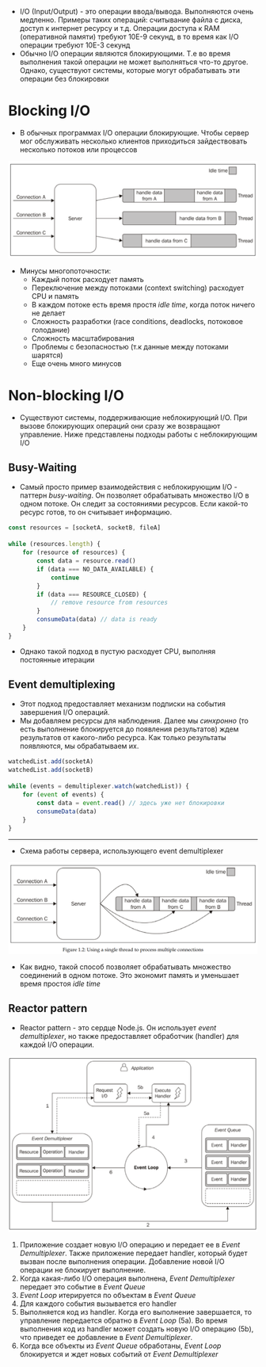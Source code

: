 + I/O (Input/Output) - это операции ввода/вывода. Выполняются очень медленно. Примеры таких операций: считывание файла с диска, доступ к интернет ресурсу и т.д. Операции доступа к RAM (оперативной памяти) требуют 10E-9 секунд, в то время как I/O операции требуют 10E-3 секунд
+ Обычно I/O операции являются блокирующими. Т.е во время выполнения такой операции не может выполняться что-то другое. Однако, существуют системы, которые могут обрабатывать эти операции без блокировки
# Blocking I/O

+ В обычных программах I/O операции блокирующие. Чтобы сервер мог обслуживать несколько клиентов приходиться зайдествовать несколько потоков или процессов

![server.png](../resources/server.png)

+ Минусы многопоточности:
	+ Каждый поток расходует память
	+ Переключение между потоками (context switching) расходует CPU и память
	+ В каждом потоке есть время простя *idle time*, когда поток ничего не делает
	+ Сложность разработки (race conditions, deadlocks, потоковое голодание)
	+ Сложность масштабирования
	+ Проблемы с безопасностью (т.к данные между потоками шарятся)
	+ Еще очень много минусов

# Non-blocking I/O

+ Существуют системы, поддерживающие неблокирующий I/O. При вызове блокирующих операций они сразу же возвращают управление. Ниже представлены подходы работы с неблокирующим I/O
## Busy-Waiting

+ Самый просто пример взаимодействия с неблокирующим I/O - паттерн *busy-waiting*. Он позволяет обрабатывать множество I/O в одном потоке. Он следит за состояниями ресурсов. Если какой-то ресурс готов, то он считывает информацию. 

```javascript
const resources = [socketA, socketB, fileA]

while (resources.length) {
	for (resource of resources) {
		const data = resource.read()
		if (data === NO_DATA_AVAILABLE) {
			continue
		}
		if (data === RESOURCE_CLOSED) {
			// remove resource from resources
		}
		consumeData(data) // data is ready
	}
}
```

+ Однако такой подход в пустую расходует CPU, выполняя постоянные итерации
## Event demultiplexing 

+ Этот подход предоставляет механизм подписки на события завершения I/O операций. 
+ Мы добавляем ресурсы для наблюдения. Далее мы *синхронно* (то есть выполнение блокируется до появления результатов) ждем результатов от какого-либо ресурса. Как только результаты появляются, мы обрабатываем их. 

```javascript
watchedList.add(socketA)
watchedList.add(socketB)

while (events = demultiplexer.watch(watchedList)) {
	for (event of events) {
		const data = event.read() // здесь уже нет блокировки
		consumeData(data)
	}
}
```
___
+ Схема работы сервера, использующего event demultiplexer

![event-demultiplexer.png](../resources/event-demultiplexer.png)

+ Как видно, такой способ позволяет обрабатывать множество соединений в одном потоке. Это экономит память и уменьшает время простоя *idle time*

## Reactor pattern

+ Reactor pattern - это сердце Node.js. Он использует *event demultiplexer*, но также предоставляет обработчик (handler) для каждой I/O операции. 

![reactor-pattern.png](../resources/reactor-pattern.png)

1. Приложение создает новую I/O операцию и передает ее в *Event Demultiplexer*. Также приложение передает handler, который будет вызван после выполнения операции. Добавление новой I/O операции не блокирует выполнение. 
2. Когда какая-либо I/O операция выполнена, *Event Demultiplexer* передает это событие в *Event Queue*
3. *Event Loop* итерируется по объектам в *Event Queue*
4. Для каждого события вызывается его handler
5. Выполняется код из handler. Когда его выполнение завершается, то управление передается обратно в *Event Loop* (5a). Во время выполнения код из handler может создать новую I/O операцию (5b), что приведет ее добавление в *Event Demultiplexer*. 
6. Когда все объекты из *Event Queue* обработаны, *Event Loop* блокируется и ждет новых событий от *Event Demultiplexer* 

